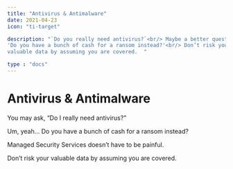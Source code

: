 ```yaml
---
title: "Antivirus & Antimalware"
date: 2021-04-23
icon: "ti-target"

description: "`Do you really need antivirus?`<br/> Maybe a better question is,
'Do you have a bunch of cash for a ransom instead?'<br/> Don’t risk your
valuable data by assuming you are covered.  "

type : "docs"
---
```

# Antivirus & Antimalware

You may ask, “Do I really need antivirus?”

Um, yeah… Do you have a bunch of cash for a ransom instead?

Managed Security Services doesn’t have to be painful.

Don’t risk your valuable data by assuming you are covered.
